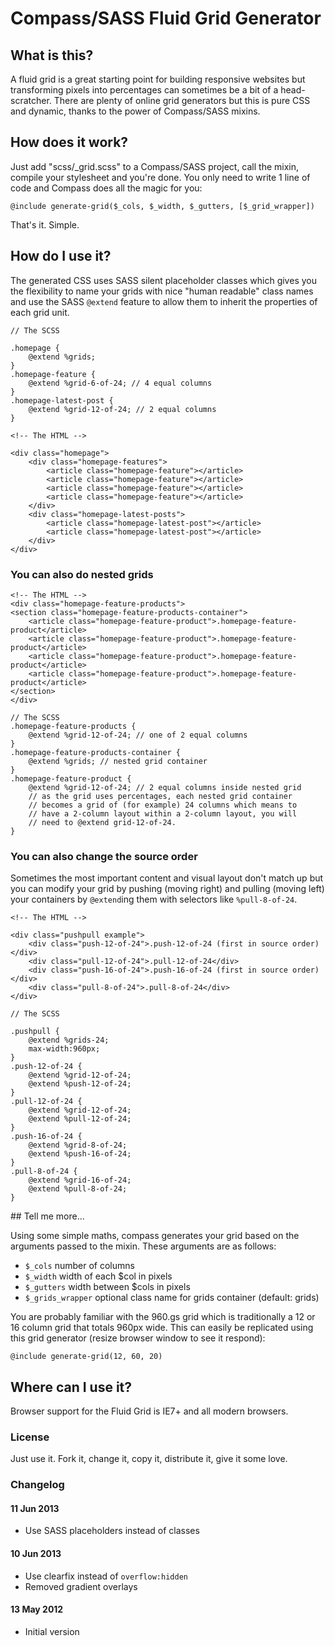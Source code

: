 # Compass/SASS Fluid Grid Generator

## What is this?

A fluid grid is a great starting point for building responsive websites but transforming pixels into percentages can sometimes be a bit of a head-scratcher. There are plenty of online grid generators but this is pure CSS and dynamic, thanks to the power of Compass/SASS mixins.

## How does it work?

Just add "scss/_grid.scss" to a Compass/SASS project, call the mixin, compile your stylesheet and you're done. You only need to write 1 line of code and Compass does all the magic for you:

	@include generate-grid($_cols, $_width, $_gutters, [$_grid_wrapper])

That's it. Simple.

## How do I use it?

The generated CSS uses SASS silent placeholder classes which gives you
the flexibility to name your grids with nice "human readable" class
names and use the SASS `@extend` feature to allow them to inherit the
properties of each grid unit.

	// The SCSS

	.homepage {
		@extend %grids;
	}
	.homepage-feature {
		@extend %grid-6-of-24; // 4 equal columns
	}
	.homepage-latest-post {
		@extend %grid-12-of-24; // 2 equal columns
	}

	<!-- The HTML -->

	<div class="homepage">
		<div class="homepage-features">
			<article class="homepage-feature"></article>
			<article class="homepage-feature"></article>
			<article class="homepage-feature"></article>
			<article class="homepage-feature"></article>
		</div>
		<div class="homepage-latest-posts">
			<article class="homepage-latest-post"></article>
			<article class="homepage-latest-post"></article>
		</div>
	</div>

### You can also do nested grids

	<!-- The HTML -->
	<div class="homepage-feature-products">
	<section class="homepage-feature-products-container">
		<article class="homepage-feature-product">.homepage-feature-product</article>
		<article class="homepage-feature-product">.homepage-feature-product</article>
		<article class="homepage-feature-product">.homepage-feature-product</article>
		<article class="homepage-feature-product">.homepage-feature-product</article>
	</section>
	</div>

	// The SCSS
	.homepage-feature-products {
		@extend %grid-12-of-24; // one of 2 equal columns
	}
	.homepage-feature-products-container {
		@extend %grids; // nested grid container
	}
	.homepage-feature-product {
		@extend %grid-12-of-24; // 2 equal columns inside nested grid
		// as the grid uses percentages, each nested grid container
		// becomes a grid of (for example) 24 columns which means to
		// have a 2-column layout within a 2-column layout, you will
		// need to @extend grid-12-of-24.
	}

### You can also change the source order

Sometimes the most important content and visual layout don't match up
but you can modify your grid by pushing (moving right) and pulling
(moving left) your containers by `@extend`ing them with selectors like
`%pull-8-of-24`.


	<!-- The HTML -->

	<div class="pushpull example">
		<div class="push-12-of-24">.push-12-of-24 (first in source order)</div>
		<div class="pull-12-of-24">.pull-12-of-24</div>
		<div class="push-16-of-24">.push-16-of-24 (first in source order)</div>
		<div class="pull-8-of-24">.pull-8-of-24</div>
	</div>

	// The SCSS

	.pushpull {
		@extend %grids-24;
		max-width:960px;
	}
	.push-12-of-24 {
		@extend %grid-12-of-24;
		@extend %push-12-of-24;
	}
	.pull-12-of-24 {
		@extend %grid-12-of-24;
		@extend %pull-12-of-24;
	}
	.push-16-of-24 {
		@extend %grid-8-of-24;
		@extend %push-16-of-24;
	}
	.pull-8-of-24 {
		@extend %grid-16-of-24;
		@extend %pull-8-of-24;
	}

## Tell me more...

Using some simple maths, compass generates your grid based on the arguments passed to the mixin. These arguments are as follows:

* `$_cols` number of columns
* `$_width` width of each $col in pixels
* `$_gutters` width between $cols in pixels
* `$_grids_wrapper` optional class name for grids container (default: grids)

You are probably familiar with the 960.gs grid which is traditionally a 12 or 16 column grid that totals 960px wide. This can easily be replicated using this grid generator (resize browser window to see it respond):

	@include generate-grid(12, 60, 20)

## Where can I use it?

Browser support for the Fluid Grid is IE7+ and all modern browsers.

### License

Just use it. Fork it, change it, copy it, distribute it, give it some love.

### Changelog

#### 11 Jun 2013

* Use SASS placeholders instead of classes

#### 10 Jun 2013

* Use clearfix instead of `overflow:hidden`
* Removed gradient overlays

#### 13 May 2012

* Initial version

